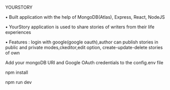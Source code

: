 YOURSTORY

• Built application with the help of MongoDB(Atlas), Express, React, NodeJS


• YourStory application is used to share stories of writers from their life
experiences


• Features : login with google(google oauth),author can publish stories in public
and private modes,ckeditor,edit option, create-update-delete stories of own 

Add your mongoDB URI and Google OAuth credentials to the config.env file



npm install

npm run dev


